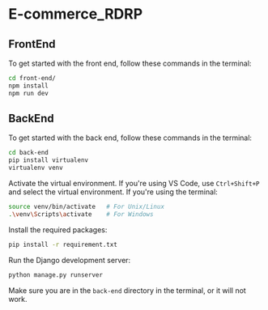 # E-commerce_RDRP

## FrontEnd

To get started with the front end, follow these commands in the terminal:

```bash
cd front-end/
npm install
npm run dev
```

## BackEnd

To get started with the back end, follow these commands in the terminal:

```bash
cd back-end
pip install virtualenv
virtualenv venv
```

Activate the virtual environment. If you're using VS Code, use `Ctrl+Shift+P` and select the virtual environment. If you're using the terminal:

```bash
source venv/bin/activate   # For Unix/Linux
.\venv\Scripts\activate    # For Windows
```

Install the required packages:

```bash
pip install -r requirement.txt
```

Run the Django development server:

```bash
python manage.py runserver
```

Make sure you are in the `back-end` directory in the terminal, or it will not work.

```

```
